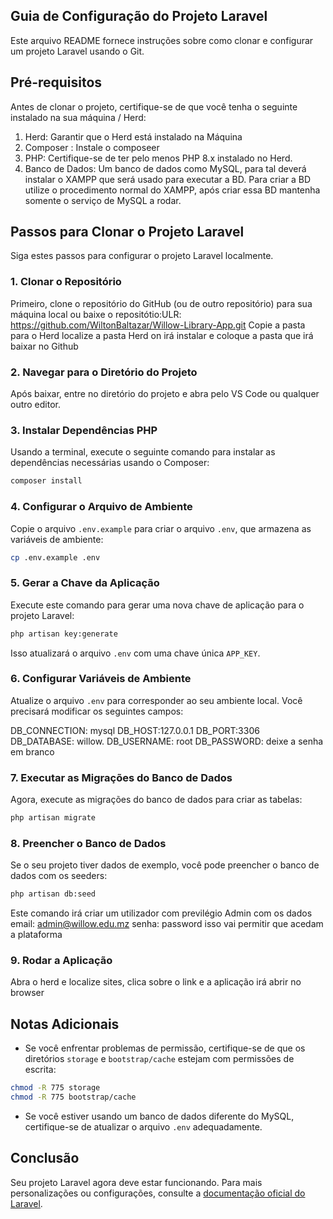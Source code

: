 ## Guia de Configuração do Projeto Laravel 


Este arquivo README fornece instruções sobre como clonar e configurar um projeto Laravel usando o Git.


## Pré-requisitos


Antes de clonar o projeto, certifique-se de que você tenha o seguinte instalado na sua máquina / Herd:
1. Herd: Garantir que o Herd está instalado na Máquina
2. Composer : Instale o composeer
3. PHP: Certifique-se de ter pelo menos PHP 8.x instalado no Herd.
4. Banco de Dados: Um banco de dados como MySQL, para tal deverá instalar o XAMPP que será usado para executar a BD. Para criar a BD utilize o procedimento normal do XAMPP, após criar essa BD mantenha somente o serviço de MySQL a rodar.


## Passos para Clonar o Projeto Laravel


Siga estes passos para configurar o projeto Laravel localmente.


### 1. Clonar o Repositório


Primeiro, clone o repositório do GitHub (ou de outro repositório) para sua máquina local ou baixe o repositótio:ULR: https://github.com/WiltonBaltazar/Willow-Library-App.git
Copie a pasta para o Herd localize a pasta Herd on irá instalar e coloque a pasta que irá baixar no Github


### 2. Navegar para o Diretório do Projeto


Após baixar, entre no diretório do projeto e abra pelo VS Code ou qualquer outro editor.


### 3. Instalar Dependências PHP
Usando a terminal, execute o seguinte comando para instalar as dependências necessárias usando o Composer:


```bash
composer install
```


### 4. Configurar o Arquivo de Ambiente


Copie o arquivo `.env.example` para criar o arquivo `.env`, que armazena as variáveis de ambiente:


```bash
cp .env.example .env
```


### 5. Gerar a Chave da Aplicação


Execute este comando para gerar uma nova chave de aplicação para o projeto Laravel:


```bash
php artisan key:generate
```


Isso atualizará o arquivo `.env` com uma chave única `APP_KEY`.


### 6. Configurar Variáveis de Ambiente


Atualize o arquivo `.env` para corresponder ao seu ambiente local. Você precisará modificar os seguintes campos:


DB_CONNECTION: mysql
DB_HOST:127.0.0.1
DB_PORT:3306
DB_DATABASE: willow.
DB_USERNAME: root
DB_PASSWORD: deixe a senha em branco



### 7. Executar as Migrações do Banco de Dados


Agora, execute as migrações do banco de dados para criar as tabelas:


```bash
php artisan migrate
```


### 8. Preencher o Banco de Dados 


Se o seu projeto tiver dados de exemplo, você pode preencher o banco de dados com os seeders:


```bash
php artisan db:seed
```
Este comando irá criar um utilizador com previlégio Admin com os dados 
email: admin@willow.edu.mz
senha: password 
isso vai permitir que acedam a plataforma
### 9. Rodar a Aplicação
Abra o herd e localize sites, clica sobre o link e a aplicação irá abrir no browser


## Notas Adicionais


- Se você enfrentar problemas de permissão, certifique-se de que os diretórios `storage` e `bootstrap/cache` estejam com permissões de escrita:


```bash
chmod -R 775 storage
chmod -R 775 bootstrap/cache
```


- Se você estiver usando um banco de dados diferente do MySQL, certifique-se de atualizar o arquivo `.env` adequadamente.


## Conclusão


Seu projeto Laravel agora deve estar funcionando. Para mais personalizações ou configurações, consulte a [documentação oficial do Laravel](https://laravel.com/docs).
